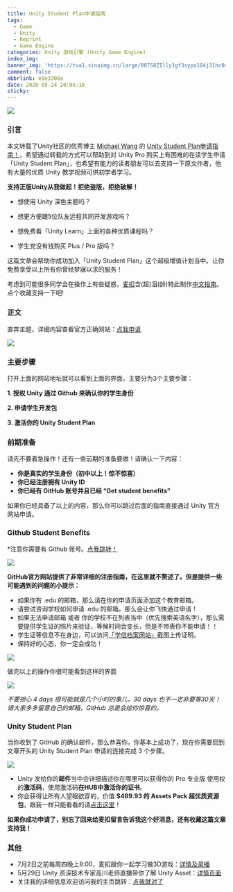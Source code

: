 ```yaml
---
title: Unity Student Plan申请指南
tags:
  - Game
  - Unity
  - Reprint
  - Game Engine
categories: Unity 游戏引擎 (Unity Game Engine)
index_img: 
banner_img: 'https://tva1.sinaimg.cn/large/007S8ZIlly1gf3sypo104j31hc0u0ae8.jpg'
comment: false
abbrlink: e8e3308a
date: 2020-05-24 20:05:16
sticky:
---
```




![](https://cdn.jsdelivr.net/gh/Yousazoe/picgo-repo/img/007S8ZIlly1gf3sypo104j31hc0u0ae8.jpg)

### 引言

本文转载了Unity社区的优秀博主 [Michael Wang](https://unity.cn/u/michael-wang-2/?tab=article) 的 [Unity Student Plan申请指南！](https://unity.cn/projects/unity-student-plan-shen-qing-zhi-nan)，希望通过转载的方式可以帮助到对 Unity Pro 购买上有困难的在读学生申请「Unity Student Plan」，也希望有能力的读者朋友可以去支持一下原文作者，他有大量的优质 Unity 教学视频可供初学者学习。

<!-- more -->





**支持正版Unity从我做起！拒绝盗版，拒绝破解！**

- 想使用 Unity 深色主题吗？

- 想更方便跟5位队友远程共同开发游戏吗？

- 想免费看「Unity Learn」上面的各种优质课程吗？
- 学生党没有钱购买 Plus / Pro 版吗？

这篇文章会帮助你成功加入「Unity Student Plan」这个超级增值计划当中。让你免费享受以上所有你曾经梦寐以求的服务！

考虑到可能很多同学会在操作上有些疑惑，[麦扣](https://unity.cn/u/michael-wang-2/?tab=article)含(超)泪(龄)特此制作[中文指南](https://unity.cn/projects/unity-student-plan-shen-qing-zhi-nan)。点个收藏支持一下吧!

### 正文

直奔主题，详细内容查看官方正确网站：[点我申请](https://store.unity.com/academic/unity-student?_ga=2.192862250.1412877669.1590291680-1494240502.1590291680)

![](https://cdn.jsdelivr.net/gh/Yousazoe/picgo-repo/img/0081Kckwgy1glbpvkhdfzj30u016h42m.jpg)

### 主要步骤

打开上面的网站地址就可以看到上面的界面，主要分为3个主要步骤：

**1. 授权 Unity 通过 Github 来确认你的学生身份** 

**2. 申请学生开发包** 

**3. 激活你的 Unity Student Plan**



### 前期准备

请先不要着急操作！还有一些前期的准备要做！请确认一下内容：

+ **你是真实的学生身份（初中以上！惊不惊喜）**
+ **你已经注册拥有 Unity ID**
+ **你已经有 GitHub 账号并且已经 “Get student benefits”**

如果你已经具备了以上的内容，那么你可以跳过后面的指南直接通过 Unity 官方网站申请。



### Github Student Benefits

*注意你需要有 Github 账号。[点我跳转！](https://education.github.com/benefits)

![](https://cdn.jsdelivr.net/gh/Yousazoe/picgo-repo/img/0081Kckwgy1glbpvi91g4j31b90u0n2i.jpg)

**GitHub官方网站提供了非常详细的注册指南，在这里就不赘述了。但是提供一些可能遇到的问题的小提示：**

- 如果你有 .edu 的邮箱，那么请在你的申请页面添加这个教育邮箱。
- 请尝试咨询学校如何申请 .edu 的邮箱。那么会让你飞快通过申请！
- 如果无法申请邮箱 或者 你的学校不在列表当中（优先搜索英语名字），那么需要提供学生证的照片来验证，等候时间会变长，但是不带表你不能申请！！
- 学生证等信息不在身边，可以访问[「学信档案网站」](https://my.chsi.com.cn/archive/index.jsp)截图上传证明。
- 保持好的心态，你一定会成功！

![](https://cdn.jsdelivr.net/gh/Yousazoe/picgo-repo/img/0081Kckwgy1glbpviz7ofj30oj0v1jtj.jpg)

做完以上的操作你很可能看到这样的界面

![](https://cdn.jsdelivr.net/gh/Yousazoe/picgo-repo/img/0081Kckwgy1glbpvk0chxj313n0ktjta.jpg)

*不要担心 4 days 很可能就是几个小时的事儿，30 days 也不一定非要等30天！请大家多多留意自己的邮箱，GitHub 总是会给你惊喜的。*



### Unity Student Plan

当你收到了 GitHub 的确认邮件，那么恭喜你，你基本上成功了，现在你需要回到文章开头的 Unity Student Plan 申请的连接完成 3 个步骤。

![](https://cdn.jsdelivr.net/gh/Yousazoe/picgo-repo/img/0081Kckwgy1glbpvldizsj31go0l2gs1.jpg)

- Unity 发给你的**邮件**当中会详细描述你在哪里可以获得你的 Pro 专业版 使用权的**激活码**，使用激活码**在HUB中激活你的证书**。
- 你会获得让所有人望眼欲穿的，价值 **$489.93 的 Assets Pack 超优质资源包**，跟我一样只能看看的请[点击这里](https://assetstore.unity.com/browse/student-plan-pack?_ga=2.131450953.776403174.1590049942-37205968.1582701932)！

**如果你成功申请了，别忘了回来给麦扣留言告诉我这个好消息，还有收藏这篇文章支持我！**



### 其他

- 7月2日之前每周四晚上8:00，麦扣跟你一起学习做3D游戏：[详情及录播](https://unity.cn/projects/unityling-ji-chu-zhi-bo-create-with-code-live-zhong-wen-5-7wan-ba-dian-kai-bo)
- 5月29日 Unity 资深技术专家高川老师直播带你了解 Unity Asset：[详情页面](https://unity.cn/projects/zhi-bo-yu-gao-unityzi-shen-ji-zhu-zhuan-jia-gao-chuan-wei-nin-xiang-jie-unity-assetde-yi-sheng)
- 关注我的详细信息欢迎访问我的主页跳转：[点我就对了](https://m-studio-m.github.io/)

